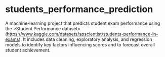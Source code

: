 # students_performance_prediction
A machine-learning project that predicts student exam performance using the >Student Performance dataset&lt; (https://www.kaggle.com/datasets/spscientist/students-performance-in-exams). It includes data cleaning, exploratory analysis, and regression models to identify key factors influencing scores and to forecast overall student achievement.
